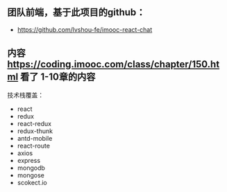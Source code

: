 ## 团队前端，基于此项目的github：
- https://github.com/lvshou-fe/imooc-react-chat

## 内容 https://coding.imooc.com/class/chapter/150.html 看了 1-10章的内容
技术栈覆盖： 
- react 
- redux 
- react-redux 
- redux-thunk 
- antd-mobile 
- react-route 
- axios
- express
- mongodb
- mongose
- scokect.io


